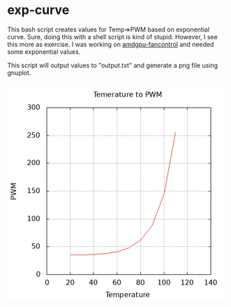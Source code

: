 # exp-curve
This bash script creates values for Temp=>PWM based on exponential curve.
Sure, doing this with a shell script is kind of stupid. However, I see this more
as exercise. I was working on [amdgpu-fancontrol](https://github.com/WieWaldi/amdgpu-fancontrol)
and needed some exponential values.

This script will output values to "output.txt" and generate a png file using
gnuplot.

![Curve](https://raw.githubusercontent.com/WieWaldi/exp-curve/master/curve-example.png)
